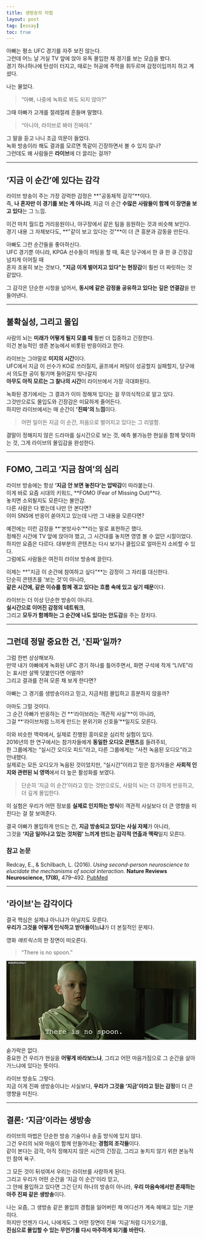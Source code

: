 ```yaml
---
title: 생방송의 마법
layout: post
tag: [essay]
toc: true
---
```


아빠는 평소 UFC 경기를 자주 보진 않는다.  
그런데 어느 날 거실 TV 앞에 앉아 유독 몰입한 채 경기를 보는 모습을 봤다.  
경기 하나하나에 탄성이 터지고, 때로는 허공에 주먹을 휘두르며 감정이입까지 하고 계셨다.

나는 물었다.

> “아빠, 나중에 녹화로 봐도 되지 않아?”

그때 아빠가 고개를 절레절레 흔들며 말했다.

> “아니야, 라이브로 봐야 진짜야.”

그 말을 듣고 나니 조금 의문이 들었다.  
녹화 방송이라 해도 결과를 모르면 똑같이 긴장하면서 볼 수 있지 않나?  
그런데도 왜 사람들은 **라이브**에 더 끌리는 걸까?

---

## ‘지금 이 순간’에 있다는 감각

라이브 방송이 주는 가장 강력한 감정은 **"공동체적 감각"**이다.  
즉, **나 혼자만 이 경기를 보는 게 아니라**, 지금 이 순간 **수많은 사람들이 함께 이 장면을 보고 있다**는 그 느낌.  

이건 마치 월드컵 거리응원이나, 야구장에서 같은 팀을 응원하는 것과 비슷해 보인다.  
경기 내용 그 자체보다도, **"같이 보고 있다는 것"**이 더 큰 흥분과 감동을 만든다.

아빠도 그런 순간들을 좋아하신다.  
UFC 경기뿐 아니라, KPGA 선수들이 퍼팅을 할 때, 혹은 당구에서 한 큐 한 큐 긴장감 넘치게 이어질 때  
혼자 조용히 보는 것보다, **"지금 이게 벌어지고 있다"는 현장감**이 훨씬 더 짜릿하는 것 같았다.

그 감각은 단순한 시청을 넘어서, **동시에 같은 감정을 공유하고 있다는 깊은 연결감**을 만들어낸다.

---

## 불확실성, 그리고 몰입

사람의 뇌는 **미래가 어떻게 될지 모를 때** 훨씬 더 집중하고 긴장한다.  
이건 본능적인 생존 본능에서 비롯된 반응이라고 한다.

라이브는 그야말로 **미지의 시간**이다.  
UFC에서 지금 이 선수가 KO로 쓰러질지, 골프에서 퍼팅이 성공할지 실패할지, 당구에서 의도한 공이 튕기며 들어갈지 빗나갈지  
**아무도 아직 모르는 그 찰나의 시간**이 라이브에서 가장 극대화된다. 

녹화된 경기에서는 그 결과가 이미 정해져 있다는 걸 무의식적으로 알고 있다.  
그것만으로도 몰입도와 긴장감은 미묘하게 줄어든다.  
하지만 라이브에서는 매 순간이 **'진짜'의 느낌**이다.  
> 어떤 일이든 지금 이 순간, 처음으로 벌어지고 있다는 그 리얼함.

결말이 정해지지 않은 드라마를 실시간으로 보는 것, 예측 불가능한 현실을 함께 맞이하는 것, 그게 라이브의 몰입감을 완성한다.

---

## FOMO, 그리고 ‘지금 참여’의 심리

라이브 방송에는 항상 **‘지금 안 보면 놓친다’는 압박감**이 따라붙는다.  
이게 바로 요즘 시대의 키워드, **FOMO (Fear of Missing Out)**다.  
놓치면 소외될지도 모른다는 불안감.  
다른 사람은 다 봤는데 나만 안 본다면?  
이미 SNS에 반응이 쏟아지고 있는데 나만 그 내용을 모른다면?

예전에는 이런 감정을 **‘본방사수’**라는 말로 표현하곤 했다.  
정해진 시간에 TV 앞에 앉아야 했고, 그 시간대를 놓치면 영영 볼 수 없던 시절이었다.  
하지만 요즘은 다르다. 대부분의 콘텐츠는 다시 보기나 클립으로 얼마든지 소비할 수 있다.  
그럼에도 사람들은 여전히 라이브 방송에 끌린다.

이제는 **"지금 이 순간에 참여하고 싶다"**는 감정이 그 자리를 대신한다.  
단순히 콘텐츠를 '보는 것'이 아니라,  
**같은 시간에, 같은 이슈를 함께 겪고 있다는 흐름 속에 있고 싶기 때문**이다.

라이브는 더 이상 단순한 방송이 아니다.  
**실시간으로 이어진 감정의 네트워크**,  
그리고 **모두가 함께하는 그 순간에 나도 있다는 안도감**을 주는 장치다.

---

## 그런데 정말 중요한 건, '진짜'일까?

그럼 한번 상상해보자.  
만약 내가 아빠에게 녹화된 UFC 경기 하나를 틀어주면서, 화면 구석에 작게 “LIVE”라는 표시만 살짝 덧붙인다면 어떨까?  
그리고 결과를 전혀 모른 채 보게 한다면?

아빠는 그 경기를 생방송이라고 믿고, 지금처럼 몰입하고 흥분하지 않을까?

아마도 그럴 것이다.  
그 순간 아빠가 반응하는 건 **‘라이브라는 객관적 사실’**이 아니라,  
그걸 **‘라이브처럼 느끼게 만드는 분위기와 신호들’**일지도 모른다.

이와 비슷한 맥락에서, 실제로 진행된 흥미로운 심리학 실험이 있다.  
2016년의 한 연구에서는 참가자들에게 **동일한 오디오 콘텐츠**를 들려주되,  
한 그룹에게는 “실시간 오디오 피드”라고, 다른 그룹에게는 “사전 녹음된 오디오”라고 안내했다.  
실제로는 모든 오디오가 녹음된 것이었지만, “실시간”이라고 믿은 참가자들은 **사회적 인지와 관련된 뇌 영역**에서 더 높은 활성화를 보였다.  
> 단순히 ‘지금 이 순간’이라고 믿는 것만으로도, 사람의 뇌는 더 강하게 반응하고, 더 깊게 몰입한다.

이 실험은 우리가 어떤 정보를 **실제로 인지하는 방식**이 객관적 사실보다 더 큰 영향을 미친다는 걸 잘 보여준다.

결국 아빠가 몰입하게 만드는 건, **지금 방송되고 있다는 사실 자체**가 아니라,  
그것을 **‘지금 일어나고 있는 것처럼’ 느끼게 만드는 감각적 연출과 맥락**일지 모른다.

### **참고 논문**  
Redcay, E., & Schilbach, L. (2016). *Using second-person neuroscience to elucidate the mechanisms of social interaction.* **Nature Reviews Neuroscience, 17(8),** 479–492. [PubMed](https://pubmed.ncbi.nlm.nih.gov/27272314/)


---

## '라이브'는 감각이다

결국 핵심은 실제냐 아니냐가 아닐지도 모른다.  
**우리가 그것을 어떻게 인식하고 받아들이느냐**가 더 본질적인 문제다.

영화 *매트릭스*의 한 장면이 떠오른다.

> “There is no spoon.”

![there_is_no_spoon](assets/img/posts/there_is_no_spoon.png)

숟가락은 없다.  
중요한 건 우리가 현실을 **어떻게 바라보느냐**, 그리고 어떤 마음가짐으로 그 순간을 살아가느냐에 있다는 뜻이다.

라이브 방송도 그렇다.  
지금 이게 진짜 생방송이냐는 사실보다, **우리가 그것을 ‘지금’이라고 믿는 감정**이 더 큰 영향을 미친다.

---

## 결론: ‘지금’이라는 생방송

라이브의 마법은 단순한 방송 기술이나 송출 방식에 있지 않다.  
그건 우리의 뇌와 마음이 함께 만들어내는 **경험의 조각들**이다.  
같이 본다는 감각, 아직 정해지지 않은 시간의 긴장감, 그리고 놓치지 않기 위한 본능적인 참여 욕구.

그 모든 것이 뒤섞여서 우리는 라이브를 사랑하게 된다.  
그리고 우리가 어떤 순간을 ‘지금 이 순간’이라 믿고,  
그 안에 몰입하고 있다면 그건 단지 하나의 방송이 아니라, **우리 마음속에서만 존재하는 아주 진짜 같은 생방송**이다.

나는 요즘, 그 생방송 같은 몰입의 경험을 잃어버린 채 어디선가 계속 헤매고 있는 기분이다.  
하지만 언젠가 다시, 나에게도 그 어떤 장면이 진짜 ‘지금’처럼 다가오기를,  
**진심으로 몰입할 수 있는 무언가를 다시 마주하게 되기를 바란다.**
